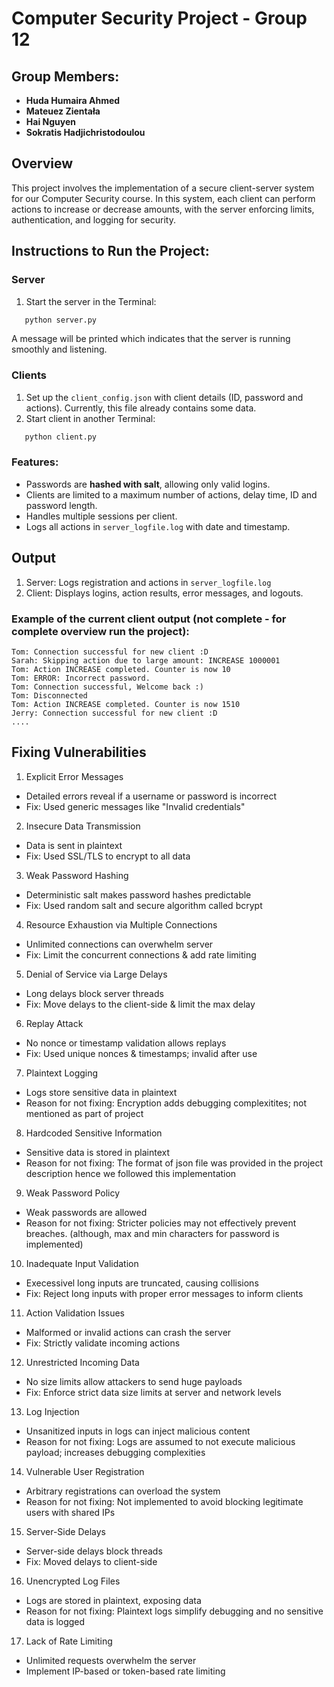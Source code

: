 # Computer Security Project - Group 12

## Group Members:
- **Huda Humaira Ahmed**
- **Mateuez Zientała**
- **Hai Nguyen**
- **Sokratis Hadjichristodoulou**

## Overview
This project involves the implementation of a secure client-server system for our Computer Security course. In this system, each client can perform actions to increase or decrease amounts, with the server enforcing limits, authentication, and logging for security. 

## Instructions to Run the Project:
### Server
1. Start the server in the Terminal:
```bash
   python server.py
```
A message will be printed which indicates that the server is running smoothly and listening.

### Clients
1. Set up the `client_config.json` with client details (ID, password and actions). Currently, this file already contains some data.
2. Start client in another Terminal:
```bash
   python client.py
```

### Features:
- Passwords are **hashed with salt**, allowing only valid logins.
- Clients are limited to a maximum number of actions, delay time, ID and password length.
- Handles multiple sessions per client.
- Logs all actions in `server_logfile.log` with date and timestamp.

## Output
1. Server: Logs registration and actions in `server_logfile.log`
2. Client: Displays logins, action results, error messages, and logouts.

### Example of the current client output (not complete - for complete overview run the project):
```plaintext
Tom: Connection successful for new client :D 
Sarah: Skipping action due to large amount: INCREASE 1000001
Tom: Action INCREASE completed. Counter is now 10
Tom: ERROR: Incorrect password. 
Tom: Connection successful, Welcome back :) 
Tom: Disconnected
Tom: Action INCREASE completed. Counter is now 1510
Jerry: Connection successful for new client :D
....
```

## Fixing Vulnerabilities
1. Explicit Error Messages
- Detailed errors reveal if a username or password is incorrect
- Fix: Used generic messages like "Invalid credentials"

2. Insecure Data Transmission
- Data is sent in plaintext
- Fix: Used SSL/TLS to encrypt to all data

3. Weak Password Hashing
- Deterministic salt makes password hashes predictable
- Fix: Used random salt and secure algorithm called bcrypt
     
4. Resource Exhaustion via Multiple Connections
- Unlimited connections can overwhelm server
- Fix: Limit the concurrent connections & add rate limiting
     
5. Denial of Service via Large Delays
- Long delays block server threads
- Fix: Move delays to the client-side & limit the max delay

6. Replay Attack
- No nonce or timestamp validation allows replays
- Fix: Used unique nonces & timestamps; invalid after use

7. Plaintext Logging
- Logs store sensitive data in plaintext
- Reason for not fixing: Encryption adds debugging complexitites; not mentioned as part of project
   
8. Hardcoded Sensitive Information
- Sensitive data is stored in plaintext
- Reason for not fixing: The format of json file was provided in the project description hence we followed this implementation
   
9. Weak Password Policy
- Weak passwords are allowed
- Reason for not fixing: Stricter policies may not effectively prevent breaches. (although, max and min characters for password is implemented)
   
10. Inadequate Input Validation
- Execessivel long inputs are truncated, causing collisions
- Fix: Reject long inputs with proper error messages to inform clients

11. Action Validation Issues
- Malformed or invalid actions can crash the server
- Fix: Strictly validate incoming actions

12.  Unrestricted Incoming Data
- No size limits allow attackers to send huge payloads
- Fix: Enforce strict data size limits at server and network levels
      
13. Log Injection
- Unsanitized inputs in logs can inject malicious content
- Reason for not fixing: Logs are assumed to not execute malicious payload; increases debugging complexities

14. Vulnerable User Registration
- Arbitrary registrations can overload the system
- Reason for not fixing: Not implemented to avoid blocking legitimate users with shared IPs

15. Server-Side Delays
- Server-side delays block threads
- Fix: Moved delays to client-side

16. Unencrypted Log Files
- Logs are stored in plaintext, exposing data
- Reason for not fixing: Plaintext logs simplify debugging and no sensitive data is logged
     
17. Lack of Rate Limiting
- Unlimited requests overwhelm the server
- Implement IP-based or token-based rate limiting
